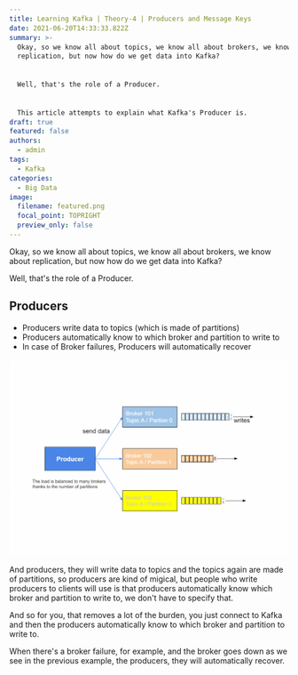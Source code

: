 ```yaml
---
title: Learning Kafka | Theory-4 | Producers and Message Keys
date: 2021-06-20T14:33:33.822Z
summary: >-
  Okay, so we know all about topics, we know all about brokers, we know about
  replication, but now how do we get data into Kafka?


  Well, that's the role of a Producer.


  This article attempts to explain what Kafka's Producer is.
draft: true
featured: false
authors:
  - admin
tags:
  - Kafka
categories:
  - Big Data
image:
  filename: featured.png
  focal_point: TOPRIGHT
  preview_only: false
---
```

Okay, so we know all about topics, we know all about brokers, we know about replication, but now how do we get data into Kafka?

Well, that's the role of a Producer.

## Producers

* Producers write data to topics (which is made of partitions)
* Producers automatically know to which broker and partition to write to
* In case of Broker failures, Producers will automatically recover

![kafka-theory_producers_and_message_keys-1.png](kafka-theory_producers_and_message_keys-1.png "The load is balanced to many brokers thanks to the number of partitions")

And producers, they will write data to topics and the topics again are made of partitions, so producers are kind of migical, but people who write producers to clients will use is that producers automatically know which broker and partition to write to, we don't have to specify that.

And so for you, that removes a lot of the burden, you just connect to Kafka and then the producers automatically know to which broker and partition to write to.

When there's a broker failure, for example, and the broker goes down as we see in the previous example, the producers, they will automatically recover.